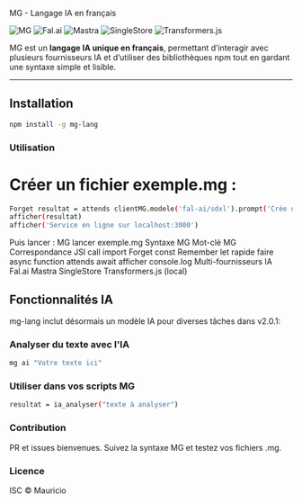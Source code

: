 MG - Langage IA en français

![MG](https://img.shields.io/badge/MG-Langage%20IA-blue)
![Fal.ai](https://img.shields.io/badge/Fal.ai-Client-orange?logo=robot)
![Mastra](https://img.shields.io/badge/Mastra-Client-yellow)
![SingleStore](https://img.shields.io/badge/SingleStore-DB-red)
![Transformers.js](https://img.shields.io/badge/Transformers.js-Local-green)

MG est un **langage IA unique en français**, permettant d’interagir avec plusieurs fournisseurs IA et d’utiliser des bibliothèques npm tout en gardant une syntaxe simple et lisible.

---

## Installation

```bash
npm install -g mg-lang
```
### Utilisation

# Créer un fichier exemple.mg :
```bash
Forget resultat = attends clientMG.modele('fal-ai/sdxl').prompt('Crée un logo minimaliste').executer()
afficher(resultat)
afficher('Service en ligne sur localhost:3000')
```
Puis lancer :
MG lancer exemple.mg
Syntaxe MG
Mot-clé MG	Correspondance JSl
call	import
Forget	const
Remember	let
rapide faire	async function
attends	await
afficher	console.log
Multi-fournisseurs IA
Fal.ai
Mastra
SingleStore
Transformers.js (local)
## Fonctionnalités IA

mg-lang inclut désormais un modèle IA pour diverses tâches dans v2.0.1:


### Analyser du texte avec l'IA
```bash
mg ai "Votre texte ici"

```

### Utiliser dans vos scripts MG
```bash
resultat = ia_analyser("texte à analyser")
```
### Contribution
PR et issues bienvenues. Suivez la syntaxe MG et testez vos fichiers .mg.
### Licence
ISC © Mauricio



